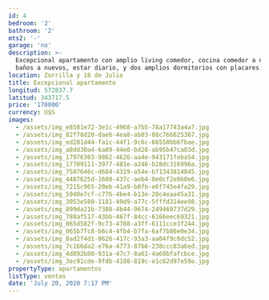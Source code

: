 ```yaml
---
id: 4
bedroom: '2'
bathroom: '2'
mts2: '-'
garage: 'no'
description: >-
  Excepcional apartamento con amplio living comedor, cocina comedor a nuevo, 2
  baños a nuevos, estar diario, y dos amplios dormitorios con placares.
location: Zorrilla y 18 de Julio
title: Excepcional apartamento
longitud: 572837.7
latitud: 343717.5
price: '170000'
currency: U$S
images:
  - /assets/img_e8581e72-3e1c-4968-a7b5-78a17743a4a7.jpg
  - /assets/img_82f78d20-dae6-4ea8-ab03-08c766625367.jpg
  - /assets/img_ed281d44-fa1c-44f1-9c6c-66558bb6fbae.jpg
  - /assets/img_a8dd30a4-6a89-44e0-bd28-ab95b47ca03d.jpg
  - /assets/img_17976303-9862-4626-aa4e-943171feba54.jpg
  - /assets/img_17709111-3977-481e-a246-b28dc316996a.jpg
  - /assets/img_7507646c-d684-4319-a54e-b71343814845.jpg
  - /assets/img_4487625d-1600-437c-aeb4-0e0cf2e860e6.jpg
  - /assets/img_7215c965-20eb-41a9-b8fb-e6f745e4fa29.jpg
  - /assets/img_5940e7cf-c776-4be4-b13e-28c4eaa45a31.jpg
  - /assets/img_3053e580-1181-49d9-a77c-5fffd314ee98.jpg
  - /assets/img_899da21b-7388-4b44-9674-249469737d29.jpg
  - /assets/img_788af517-43bb-467f-84cc-6166eec69321.jpg
  - /assets/img_065d582f-9c73-4788-a3ff-6111cce3f244.jpg
  - /assets/img_065b7fc8-b6c4-4fb4-b7fa-6af7b86e0e34.jpg
  - /assets/img_8ad2f4d1-8626-417c-93a3-aa04f9c0dc52.jpg
  - /assets/img_7c166da2-e76a-4773-87b6-238ccc83a6ed.jpg
  - /assets/img_4d892b80-931a-47c7-8a61-4a69bfafcbce.jpg
  - /assets/img_3ec91cde-9fdb-4180-819c-e1c62d97e59a.jpg
propertyType: apartamentos
listType: ventas
date: 'July 20, 2020 7:17 PM'
---
```


